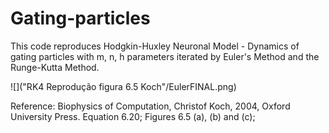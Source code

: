 # Gating-particles
This code reproduces Hodgkin-Huxley Neuronal Model - Dynamics of gating particles with m, n, h parameters
iterated by Euler's Method and the Runge-Kutta Method.


![]("RK4 Reprodução figura 6.5 Koch"/EulerFINAL.png) 

Reference: Biophysics of Computation, Christof Koch, 2004, Oxford University Press.
Equation 6.20; Figures 6.5 (a), (b) and (c);
